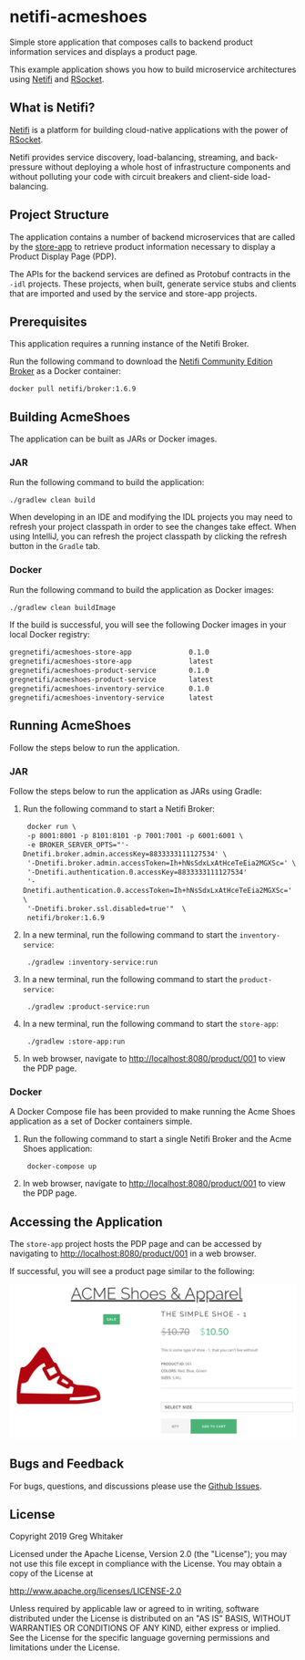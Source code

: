 # netifi-acmeshoes
Simple store application that composes calls to backend product information services and displays a product page.

This example application shows you how to build microservice architectures using [Netifi](https://www.netifi.com) and [RSocket](http://rsocket.io).

## What is Netifi?
[Netifi](https://www.netifi.com) is a platform for building cloud-native applications with the power of [RSocket](http://rsocket.io).

Netifi provides service discovery, load-balancing, streaming, and back-pressure without deploying a whole host of infrastructure components and without polluting your code with circuit breakers and client-side load-balancing.

## Project Structure
The application contains a number of backend microservices that are called by the [store-app](store-app) to retrieve product information necessary to display a Product Display Page (PDP).

The APIs for the backend services are defined as Protobuf contracts in the `-idl` projects. These projects, when built, generate service stubs and clients that are imported and used by
the service and store-app projects.

## Prerequisites
This application requires a running instance of the Netifi Broker.

Run the following command to download the [Netifi Community Edition Broker](https://www.netifi.com/netifi-ce) as a Docker container:

    docker pull netifi/broker:1.6.9

## Building AcmeShoes
The application can be built as JARs or Docker images.

### JAR
Run the following command to build the application:

    ./gradlew clean build
    
When developing in an IDE and modifying the IDL projects you may need to refresh your project classpath in order to see the changes take effect. When using IntelliJ, you can refresh the
project classpath by clicking the refresh button in the `Gradle` tab.

### Docker
Run the following command to build the application as Docker images:

    ./gradlew clean buildImage
    
If the build is successful, you will see the following Docker images in your local Docker registry:

    gregnetifi/acmeshoes-store-app              0.1.0
    gregnetifi/acmeshoes-store-app              latest
    gregnetifi/acmeshoes-product-service        0.1.0 
    gregnetifi/acmeshoes-product-service        latest
    gregnetifi/acmeshoes-inventory-service      0.1.0
    gregnetifi/acmeshoes-inventory-service      latest
    
## Running AcmeShoes
Follow the steps below to run the application.

### JAR
Follow the steps below to run the application as JARs using Gradle:

1. Run the following command to start a Netifi Broker:

        docker run \
        -p 8001:8001 -p 8101:8101 -p 7001:7001 -p 6001:6001 \
        -e BROKER_SERVER_OPTS="'-Dnetifi.broker.admin.accessKey=8833333111127534' \
        '-Dnetifi.broker.admin.accessToken=Ih+hNsSdxLxAtHceTeEia2MGXSc=' \
        '-Dnetifi.authentication.0.accessKey=8833333111127534'
        '-Dnetifi.authentication.0.accessToken=Ih+hNsSdxLxAtHceTeEia2MGXSc=' \
        '-Dnetifi.broker.ssl.disabled=true'"  \
        netifi/broker:1.6.9

2. In a new terminal, run the following command to start the `inventory-service`:

        ./gradlew :inventory-service:run
        
3. In a new terminal, run the following command to start the `product-service`:

        ./gradlew :product-service:run
        
4. In a new terminal, run the following command to start the `store-app`:

        ./gradlew :store-app:run
        
5. In web browser, navigate to [http://localhost:8080/product/001](http://localhost:8080/product/001) to view the PDP page.

### Docker
A Docker Compose file has been provided to make running the Acme Shoes application as a set of Docker containers simple.

1. Run the following command to start a single Netifi Broker and the Acme Shoes application:

        docker-compose up
        
2. In web browser, navigate to [http://localhost:8080/product/001](http://localhost:8080/product/001) to view the PDP page.

## Accessing the Application
The `store-app` project hosts the PDP page and can be accessed by navigating to [http://localhost:8080/product/001](http://localhost:8080/product/001) in a web browser.

If successful, you will see a product page similar to the following:

![acme shoes pdp](acmeshoes-pdp.png)

## Bugs and Feedback
For bugs, questions, and discussions please use the [Github Issues](https://github.com/gregwhitaker/netifi-acmeshoes/issues).

## License
Copyright 2019 Greg Whitaker

Licensed under the Apache License, Version 2.0 (the "License");
you may not use this file except in compliance with the License.
You may obtain a copy of the License at

   http://www.apache.org/licenses/LICENSE-2.0

Unless required by applicable law or agreed to in writing, software
distributed under the License is distributed on an "AS IS" BASIS,
WITHOUT WARRANTIES OR CONDITIONS OF ANY KIND, either express or implied.
See the License for the specific language governing permissions and
limitations under the License.